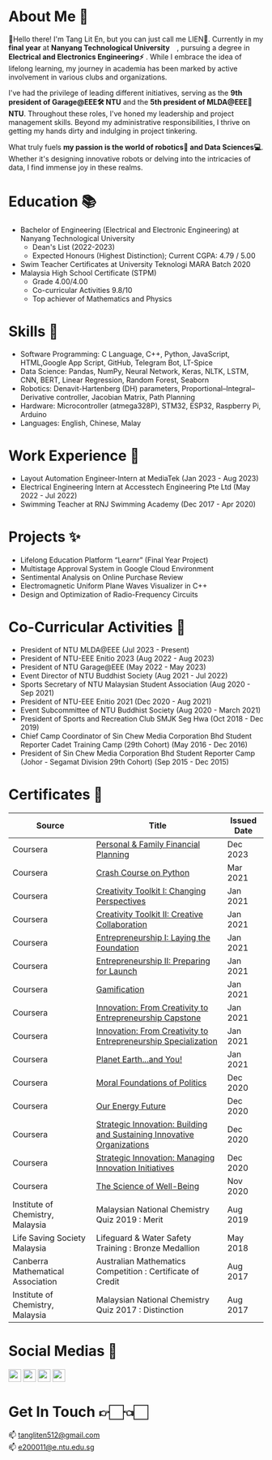 # About Me 👑
👋Hello there! I'm Tang Lit En, but you can just call me LIEN👀. Currently in my **final year** at **Nanyang Technological University** <img src="https://github.com/TangLitEn/TangLitEn/assets/65808174/7aa82688-e9b5-4079-8a59-6b9856f7a936"  width="10" height="10">, pursuing a degree in **Electrical and Electronics Engineering⚡️** . While I embrace the idea of lifelong learning, my journey in academia has been marked by active involvement in various clubs and organizations.

I've had the privilege of leading different initiatives, serving as the **9th president of Garage@EEE🛠️ NTU** and the **5th president of MLDA@EEE🤖 NTU**. Throughout these roles, I've honed my leadership and project management skills. Beyond my administrative responsibilities, I thrive on getting my hands dirty and indulging in project tinkering.

What truly fuels **my passion is the world of robotics🦾 and Data Sciences💻**. Whether it's designing innovative robots or delving into the intricacies of data, I find immense joy in these realms. 

# Education 📚
- Bachelor of Engineering (Electrical and Electronic Engineering) at Nanyang Technological University
  - Dean's List (2022-2023)
  - Expected Honours (Highest Distinction); Current CGPA: 4.79 / 5.00
- Swim Teacher Certificates at University Teknologi MARA Batch 2020
- Malaysia High School Certificate (STPM)
  - Grade 4.00/4.00
  - Co-curricular Activities 9.8/10
  - Top achiever of Mathematics and Physics
 
# Skills 🍳
- Software Programming: C Language, C++, Python, JavaScript, HTML,Google App Script, GitHub, Telegram Bot, LT-Spice
- Data Science: Pandas, NumPy, Neural Network, Keras, NLTK, LSTM, CNN, BERT, Linear Regression, Random Forest, Seaborn
- Robotics: Denavit-Hartenberg (DH) parameters, Proportional–Integral–Derivative controller, Jacobian Matrix, Path Planning
- Hardware: Microcontroller (atmega328P), STM32, ESP32, Raspberry Pi, Arduino
- Languages: English, Chinese, Malay

# Work Experience 💼
- Layout Automation Engineer-Intern at MediaTek (Jan 2023 - Aug 2023)
- Electrical Engineering Intern at Accesstech Engineering Pte Ltd (May 2022 - Jul 2022)
- Swimming Teacher at RNJ Swimming Academy (Dec 2017 - Apr 2020)

# Projects ✨
- Lifelong Education Platform “Learnr” (Final Year Project)
- Multistage Approval System in Google Cloud Environment
- Sentimental Analysis on Online Purchase Review
- Electromagnetic Uniform Plane Waves Visualizer in C++
- Design and Optimization of Radio-Frequency Circuits

# Co-Curricular Activities 🛝
- President of NTU MLDA@EEE (Jul 2023 - Present)
- President of NTU-EEE Enitio 2023 (Aug 2022 - Aug 2023)
- President of NTU Garage@EEE (May 2022 - May 2023)
- Event Director of NTU Buddhist Society (Aug 2021 - Jul 2022)
- Sports Secretary of NTU Malaysian Student Association (Aug 2020 - Sep 2021)
- President of NTU-EEE Enitio 2021 (Dec 2020 - Aug 2021)
- Event Subcommittee of NTU Buddhist Society (Aug 2020 - March 2021)
- President of Sports and Recreation Club SMJK Seg Hwa (Oct 2018 - Dec 2019)
- Chief Camp Coordinator of Sin Chew Media Corporation Bhd Student Reporter Cadet Training Camp (29th Cohort) (May 2016 - Dec 2016)
- President of Sin Chew Media Corporation Bhd Student Reporter Camp (Johor - Segamat Division 29th Cohort) (Sep 2015 - Dec 2015)

# Certificates 🔖
| Source                         | Title                                                                                       | Issued Date      |
| ------------------------------ | ------------------------------------------------------------------------------------------- | ---------------- |
| Coursera                       | [Personal & Family Financial Planning](https://coursera.org/verify/MQ24MCHH792H)                                  | Dec 2023         |
| Coursera                       | [Crash Course on Python](https://www.coursera.org/account/accomplishments/certificate/FBRLVYX72REC)                                                | Mar 2021         |
| Coursera                       | [Creativity Toolkit I: Changing Perspectives](https://www.coursera.org/account/accomplishments/certificate/X4FGALRGYT9M)                           | Jan 2021         |
| Coursera                       | [Creativity Toolkit II: Creative Collaboration](https://www.coursera.org/account/accomplishments/certificate/PJQTEF6WF4CV)                         | Jan 2021         |
| Coursera                       | [Entrepreneurship I: Laying the Foundation](https://www.coursera.org/account/accomplishments/certificate/U6FTB4E2XM6P)                             | Jan 2021         |
| Coursera                       | [Entrepreneurship II: Preparing for Launch](https://www.coursera.org/account/accomplishments/certificate/X4ZQQFPS64Q8)                             | Jan 2021         |
| Coursera                       | [Gamification](https://www.coursera.org/account/accomplishments/certificate/29X7DHCKYXML)                                                          | Jan 2021         |
| Coursera                       | [Innovation: From Creativity to Entrepreneurship Capstone](https://www.coursera.org/account/accomplishments/certificate/XUN6ANRD8CQG)              | Jan 2021         |
| Coursera                       | [Innovation: From Creativity to Entrepreneurship Specialization](https://www.coursera.org/account/accomplishments/specialization/certificate/95CSFXMXMMML)        | Jan 2021         |
| Coursera                       | [Planet Earth...and You!](https://www.coursera.org/account/accomplishments/certificate/EWWFLTZAEK83)                                               | Jan 2021         |
| Coursera                       | [Moral Foundations of Politics](https://www.coursera.org/account/accomplishments/certificate/RWG7VKH63WBF)                                         | Dec 2020         |
| Coursera                       | [Our Energy Future](https://www.coursera.org/account/accomplishments/certificate/6GZ9R3JPG692)                                                     | Dec 2020         |
| Coursera                       | [Strategic Innovation: Building and Sustaining Innovative Organizations](https://www.coursera.org/account/accomplishments/certificate/WYPSV6UNPU37) | Dec 2020         |
| Coursera                       | [Strategic Innovation: Managing Innovation Initiatives](https://www.coursera.org/account/accomplishments/certificate/GQBWNHZTPG5U)                 | Dec 2020         |
| Coursera                       | [The Science of Well-Being](https://www.coursera.org/account/accomplishments/certificate/V6PZ9NEYU4K9)                                             | Nov 2020         |
| Institute of Chemistry, Malaysia | Malaysian National Chemistry Quiz 2019 : Merit                | Aug 2019         |
| Life Saving Society Malaysia   | Lifeguard & Water Safety Training : Bronze Medallion                | May 2018         |
| Canberra Mathematical Association | Australian Mathematics Competition : Certificate of Credit        | Aug 2017         |
| Institute of Chemistry, Malaysia | Malaysian National Chemistry Quiz 2017 : Distinction               | Aug 2017         |


# Social Medias 🔗

<a href="https://www.instagram.com/liten_512/"><img src="https://github.com/TangLitEn/TangLitEn/assets/65808174/f57f9abf-ab3f-4fe4-9110-b100685ef964"  width="25" height="25"></a>
<a href="https://www.linkedin.com/in/lit-en-tang-3552b9201/"><img src="https://github.com/TangLitEn/TangLitEn/assets/65808174/ce9cad82-c66f-43c2-b6b7-8e6b6aae555a"  width="25" height="25"></a>
<a href="https://www.strava.com/athletes/92391526"><img src="https://github.com/TangLitEn/TangLitEn/assets/65808174/07e54ef5-e97f-430e-8175-2f3e1f02688c"  width="25" height="25"></a> 
<a href="https://maps.app.goo.gl/VkQn5fZf8p1VncUV7"><img src="https://github.com/TangLitEn/TangLitEn/assets/65808174/81e23471-beff-4a9a-8773-e226a6470c24"  width="25" height="25"></a> 

# Get In Touch 👉🏻👈🏻
📫 tangliten512@gmail.com
\
📫 e200011@e.ntu.edu.sg
